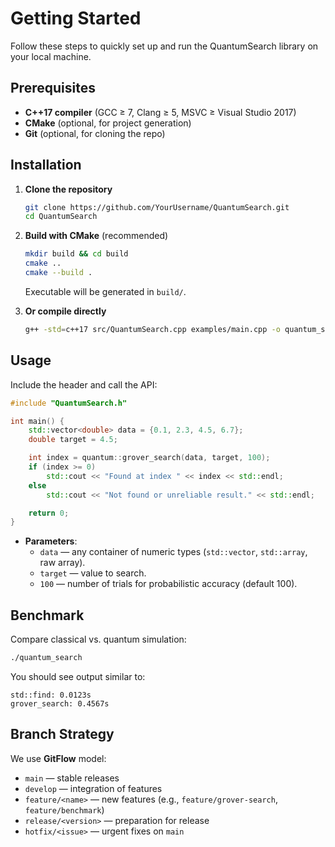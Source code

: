 # Getting Started

Follow these steps to quickly set up and run the QuantumSearch library on your local machine.

## Prerequisites

- **C++17 compiler** (GCC ≥ 7, Clang ≥ 5, MSVC ≥ Visual Studio 2017)
- **CMake** (optional, for project generation)
- **Git** (optional, for cloning the repo)

## Installation

1. **Clone the repository**

   ```bash
   git clone https://github.com/YourUsername/QuantumSearch.git
   cd QuantumSearch
   ```

2. **Build with CMake** (recommended)

   ```bash
   mkdir build && cd build
   cmake ..
   cmake --build .
   ```

   Executable will be generated in `build/`.

3. **Or compile directly**

   ```bash
   g++ -std=c++17 src/QuantumSearch.cpp examples/main.cpp -o quantum_search
   ```

## Usage

Include the header and call the API:

```cpp
#include "QuantumSearch.h"

int main() {
    std::vector<double> data = {0.1, 2.3, 4.5, 6.7};
    double target = 4.5;

    int index = quantum::grover_search(data, target, 100);
    if (index >= 0)
        std::cout << "Found at index " << index << std::endl;
    else
        std::cout << "Not found or unreliable result." << std::endl;

    return 0;
}
```

- **Parameters**:
  - `data` — any container of numeric types (`std::vector`, `std::array`, raw array).
  - `target` — value to search.
  - `100` — number of trials for probabilistic accuracy (default 100).

## Benchmark

Compare classical vs. quantum simulation:

```bash
./quantum_search
```

You should see output similar to:

```
std::find: 0.0123s
grover_search: 0.4567s
```

## Branch Strategy

We use **GitFlow** model:

- `main` — stable releases
- `develop` — integration of features
- `feature/<name>` — new features (e.g., `feature/grover-search`, `feature/benchmark`)
- `release/<version>` — preparation for release
- `hotfix/<issue>` — urgent fixes on `main`
